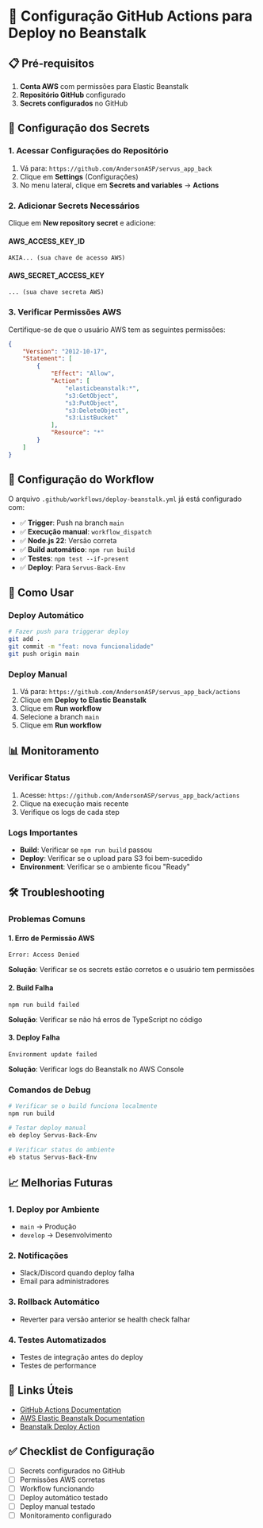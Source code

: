# 🚀 Configuração GitHub Actions para Deploy no Beanstalk

## 📋 Pré-requisitos

1. **Conta AWS** com permissões para Elastic Beanstalk
2. **Repositório GitHub** configurado
3. **Secrets configurados** no GitHub

## 🔐 Configuração dos Secrets

### 1. Acessar Configurações do Repositório
1. Vá para: `https://github.com/AndersonASP/servus_app_back`
2. Clique em **Settings** (Configurações)
3. No menu lateral, clique em **Secrets and variables** → **Actions**

### 2. Adicionar Secrets Necessários

Clique em **New repository secret** e adicione:

#### **AWS_ACCESS_KEY_ID**
```
AKIA... (sua chave de acesso AWS)
```

#### **AWS_SECRET_ACCESS_KEY**
```
... (sua chave secreta AWS)
```

### 3. Verificar Permissões AWS

Certifique-se de que o usuário AWS tem as seguintes permissões:

```json
{
    "Version": "2012-10-17",
    "Statement": [
        {
            "Effect": "Allow",
            "Action": [
                "elasticbeanstalk:*",
                "s3:GetObject",
                "s3:PutObject",
                "s3:DeleteObject",
                "s3:ListBucket"
            ],
            "Resource": "*"
        }
    ]
}
```

## 🔧 Configuração do Workflow

O arquivo `.github/workflows/deploy-beanstalk.yml` já está configurado com:

- ✅ **Trigger**: Push na branch `main`
- ✅ **Execução manual**: `workflow_dispatch`
- ✅ **Node.js 22**: Versão correta
- ✅ **Build automático**: `npm run build`
- ✅ **Testes**: `npm test --if-present`
- ✅ **Deploy**: Para `Servus-Back-Env`

## 🚀 Como Usar

### Deploy Automático
```bash
# Fazer push para triggerar deploy
git add .
git commit -m "feat: nova funcionalidade"
git push origin main
```

### Deploy Manual
1. Vá para: `https://github.com/AndersonASP/servus_app_back/actions`
2. Clique em **Deploy to Elastic Beanstalk**
3. Clique em **Run workflow**
4. Selecione a branch `main`
5. Clique em **Run workflow**

## 📊 Monitoramento

### Verificar Status
1. Acesse: `https://github.com/AndersonASP/servus_app_back/actions`
2. Clique na execução mais recente
3. Verifique os logs de cada step

### Logs Importantes
- **Build**: Verificar se `npm run build` passou
- **Deploy**: Verificar se o upload para S3 foi bem-sucedido
- **Environment**: Verificar se o ambiente ficou "Ready"

## 🛠️ Troubleshooting

### Problemas Comuns

#### 1. **Erro de Permissão AWS**
```
Error: Access Denied
```
**Solução**: Verificar se os secrets estão corretos e o usuário tem permissões

#### 2. **Build Falha**
```
npm run build failed
```
**Solução**: Verificar se não há erros de TypeScript no código

#### 3. **Deploy Falha**
```
Environment update failed
```
**Solução**: Verificar logs do Beanstalk no AWS Console

### Comandos de Debug

```bash
# Verificar se o build funciona localmente
npm run build

# Testar deploy manual
eb deploy Servus-Back-Env

# Verificar status do ambiente
eb status Servus-Back-Env
```

## 📈 Melhorias Futuras

### 1. **Deploy por Ambiente**
- `main` → Produção
- `develop` → Desenvolvimento

### 2. **Notificações**
- Slack/Discord quando deploy falha
- Email para administradores

### 3. **Rollback Automático**
- Reverter para versão anterior se health check falhar

### 4. **Testes Automatizados**
- Testes de integração antes do deploy
- Testes de performance

## 🔗 Links Úteis

- [GitHub Actions Documentation](https://docs.github.com/pt/actions)
- [AWS Elastic Beanstalk Documentation](https://docs.aws.amazon.com/elasticbeanstalk/)
- [Beanstalk Deploy Action](https://github.com/einaregilsson/beanstalk-deploy)

## ✅ Checklist de Configuração

- [ ] Secrets configurados no GitHub
- [ ] Permissões AWS corretas
- [ ] Workflow funcionando
- [ ] Deploy automático testado
- [ ] Deploy manual testado
- [ ] Monitoramento configurado
